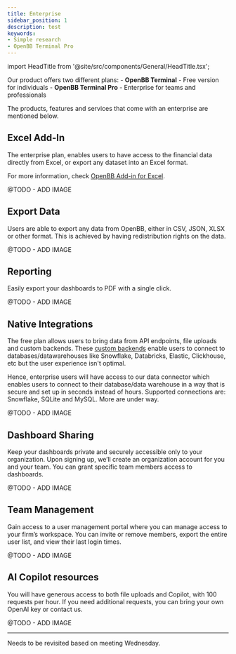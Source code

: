 ```yaml
---
title: Enterprise
sidebar_position: 1
description: test
keywords:
- Simple research
- OpenBB Terminal Pro
---
```


import HeadTitle from '@site/src/components/General/HeadTitle.tsx';

<HeadTitle title="Enterprise | OpenBB Terminal Pro Docs" />

Our product offers two different plans:
    - **OpenBB Terminal** - Free version for individuals
    - **OpenBB Terminal Pro** - Enterprise for teams and professionals

The products, features and services that come with an enterprise are mentioned below.

## Excel Add-In

The enterprise plan, enables users to have access to the financial data directly from Excel, or export any dataset into an Excel format.

For more information, check [OpenBB Add-in for Excel](http://docs.openbb.co/excel).

@TODO - ADD IMAGE

## Export Data

Users are able to export any data from OpenBB, either in CSV, JSON, XLSX or other format. This is achieved by having redistribution rights on the data.

@TODO - ADD IMAGE

## Reporting

Easily export your dashboards to PDF with a single click.

@TODO - ADD IMAGE

## Native Integrations

The free plan allows users to bring data from API endpoints, file uploads and custom backends. These [custom backends](https://github.com/OpenBB-finance/backend-for-terminal-pro/tree/main) enable users to connect to databases/datawarehouses like Snowflake, Databricks, Elastic, Clickhouse, etc but the user experience isn't optimal.

Hence, enterprise users will have access to our data connector which enables users to connect to their database/data warehouse in a way that is secure and set up in seconds instead of hours. Supported connections are: Snowflake, SQLite and MySQL. More are under way.

@TODO - ADD IMAGE

## Dashboard Sharing

Keep your dashboards private and securely accessible only to your organization. Upon signing up, we’ll create an organization account for you and your team. You can grant specific team members access to dashboards.

@TODO - ADD IMAGE

## Team Management

Gain access to a user management portal where you can manage access to your firm’s workspace. You can invite or remove members, export the entire user list, and view their last login times.

@TODO - ADD IMAGE

## AI Copilot resources

You will have generous access to both file uploads and Copilot, with 100 requests per hour. If you need additional requests, you can bring your own OpenAI key or contact us.

@TODO - ADD IMAGE

---

Needs to be revisited based on meeting Wednesday.
